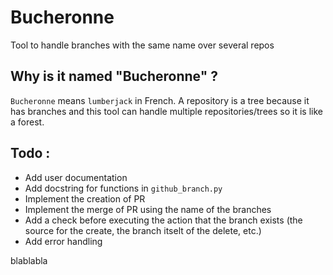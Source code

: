 # Bucheronne
Tool to handle branches with the same name over several repos

## Why is it named "Bucheronne" ?
`Bucheronne` means `lumberjack` in French. A repository is a tree because it has branches and this tool can handle multiple repositories/trees so it is like a forest.

## Todo :
* Add user documentation
* Add docstring for functions in `github_branch.py`
* Implement the creation of PR
* Implement the merge of PR using the name of the branches
* Add a check before executing the action that the branch exists (the source for the create, the branch itselt of the delete, etc.)
* Add error handling

blablabla
